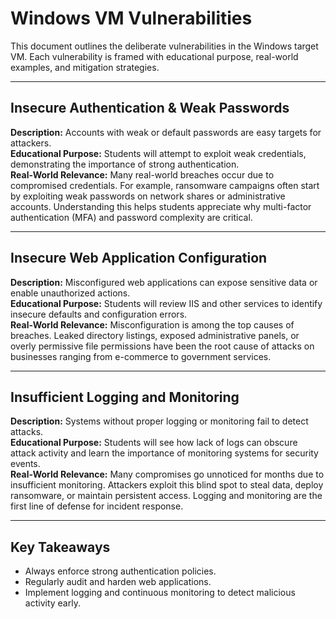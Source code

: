 # Windows VM Vulnerabilities

This document outlines the deliberate vulnerabilities in the Windows target VM. Each vulnerability is framed with educational purpose, real-world examples, and mitigation strategies.

---

## Insecure Authentication & Weak Passwords
**Description:** Accounts with weak or default passwords are easy targets for attackers.  
**Educational Purpose:** Students will attempt to exploit weak credentials, demonstrating the importance of strong authentication.  
**Real-World Relevance:** Many real-world breaches occur due to compromised credentials. For example, ransomware campaigns often start by exploiting weak passwords on network shares or administrative accounts. Understanding this helps students appreciate why multi-factor authentication (MFA) and password complexity are critical.

---

## Insecure Web Application Configuration
**Description:** Misconfigured web applications can expose sensitive data or enable unauthorized actions.  
**Educational Purpose:** Students will review IIS and other services to identify insecure defaults and configuration errors.  
**Real-World Relevance:** Misconfiguration is among the top causes of breaches. Leaked directory listings, exposed administrative panels, or overly permissive file permissions have been the root cause of attacks on businesses ranging from e-commerce to government services.

---

## Insufficient Logging and Monitoring
**Description:** Systems without proper logging or monitoring fail to detect attacks.  
**Educational Purpose:** Students will see how lack of logs can obscure attack activity and learn the importance of monitoring systems for security events.  
**Real-World Relevance:** Many compromises go unnoticed for months due to insufficient monitoring. Attackers exploit this blind spot to steal data, deploy ransomware, or maintain persistent access. Logging and monitoring are the first line of defense for incident response.

---

## Key Takeaways
- Always enforce strong authentication policies.
- Regularly audit and harden web applications.
- Implement logging and continuous monitoring to detect malicious activity early.
